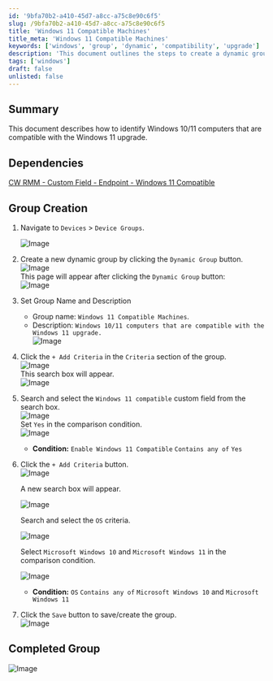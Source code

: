 ```yaml
---
id: '9bfa70b2-a410-45d7-a8cc-a75c8e90c6f5'
slug: /9bfa70b2-a410-45d7-a8cc-a75c8e90c6f5
title: 'Windows 11 Compatible Machines'
title_meta: 'Windows 11 Compatible Machines'
keywords: ['windows', 'group', 'dynamic', 'compatibility', 'upgrade']
description: 'This document outlines the steps to create a dynamic group in ConnectWise RMM for identifying Windows 10/11 computers that are compatible with the Windows 11 upgrade. It includes detailed instructions and screenshots for each step of the process.'
tags: ['windows']
draft: false
unlisted: false
---
```


## Summary

This document describes how to identify Windows 10/11 computers that are compatible with the Windows 11 upgrade.

## Dependencies

[CW RMM - Custom Field - Endpoint - Windows 11 Compatible](/docs/99719e54-ce8f-4b76-93f4-cc832a3b88cf)

## Group Creation 

1. Navigate to `Devices` > `Device Groups`.
   
   ![Image](../../../static/img/docs/9bfa70b2-a410-45d7-a8cc-a75c8e90c6f5/image_1.webp)

2. Create a new dynamic group by clicking the `Dynamic Group` button.  
   ![Image](../../../static/img/docs/9bfa70b2-a410-45d7-a8cc-a75c8e90c6f5/image_2.webp)  
   This page will appear after clicking the `Dynamic Group` button:  
   ![Image](../../../static/img/docs/9bfa70b2-a410-45d7-a8cc-a75c8e90c6f5/image_3.webp)

3. Set Group Name and Description
   - Group name: `Windows 11 Compatible Machines`.  
   - Description:  `Windows 10/11 computers that are compatible with the Windows 11 upgrade.`  
   ![Image](../../../static/img/docs/9bfa70b2-a410-45d7-a8cc-a75c8e90c6f5/image27.webp)

4. Click the `+ Add Criteria` in the `Criteria` section of the group.  
   ![Image](../../../static/img/docs/9bfa70b2-a410-45d7-a8cc-a75c8e90c6f5/image_5.webp)  
   This search box will appear.  
   ![Image](../../../static/img/docs/9bfa70b2-a410-45d7-a8cc-a75c8e90c6f5/image_6.webp)

5. Search and select the `Windows 11 compatible` custom field from the search box.  
   ![Image](../../../static/img/docs/9bfa70b2-a410-45d7-a8cc-a75c8e90c6f5/image_7.webp)  
   Set `Yes` in the comparison condition.  
   ![Image](../../../static/img/docs/9bfa70b2-a410-45d7-a8cc-a75c8e90c6f5/image_8.webp)  
   - **Condition:** `Enable Windows 11 Compatible` `Contains any of` `Yes`

6. Click the `+ Add Criteria` button.  
   ![Image](../../../static/img/docs/9bfa70b2-a410-45d7-a8cc-a75c8e90c6f5/image_9.webp)  

   A new search box will appear.  

   ![Image](../../../static/img/docs/9bfa70b2-a410-45d7-a8cc-a75c8e90c6f5/image_10.webp)  

   Search and select the `OS` criteria.  

   ![Image](../../../static/img/docs/9bfa70b2-a410-45d7-a8cc-a75c8e90c6f5/image_11.webp) 

   Select `Microsoft Windows 10` and `Microsoft Windows 11` in the comparison condition. 

   ![Image](../../../static/img/docs/9bfa70b2-a410-45d7-a8cc-a75c8e90c6f5/image16.webp) 
  
   - **Condition:** `OS` `Contains any of` `Microsoft Windows 10` and `Microsoft Windows 11`

7. Click the `Save` button to save/create the group.  
   ![Image](../../../static/img/docs/9bfa70b2-a410-45d7-a8cc-a75c8e90c6f5/image28.webp)

## Completed Group 
 
![Image](../../../static/img/docs/9bfa70b2-a410-45d7-a8cc-a75c8e90c6f5/image29.webp)